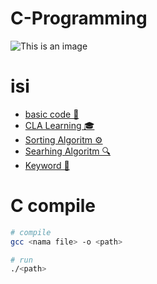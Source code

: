 # C-Programming

![This is an image](https://upload.wikimedia.org/wikipedia/commons/thumb/3/35/The_C_Programming_Language_logo.svg/564px-The_C_Programming_Language_logo.svg.png)

# isi

- [basic code 🔧](./basic/)
- [CLA Learning 🎓](./cla/)
- [Sorting Algoritm ⚙️](./sorting/)
- [Searhing Algoritm 🔍](./searching/)
- [Keyword 📖](/keyword/README.md)

# C compile

```bash
# compile
gcc <nama file> -o <path>

# run
./<path>

```

